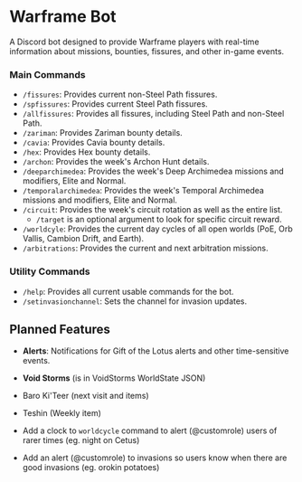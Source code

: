 # Warframe Bot

A Discord bot designed to provide Warframe players with real-time information about missions, bounties, fissures, and other in-game events.


### Main Commands

- `/fissures`: Provides current non-Steel Path fissures.
- `/spfissures`: Provides current Steel Path fissures.
- `/allfissures`: Provides all fissures, including Steel Path and non-Steel Path.
- `/zariman`: Provides Zariman bounty details.
- `/cavia`: Provides Cavia bounty details.
- `/hex`: Provides Hex bounty details.
- `/archon`: Provides the week's Archon Hunt details.
- `/deeparchimedea`: Provides the week's Deep Archimedea missions and modifiers, Elite and Normal.
- `/temporalarchimedea`: Provides the week's Temporal Archimedea missions and modifiers, Elite and Normal.
- `/circuit`: Provides the week's circuit rotation as well as the entire list.
   - `/target` is an optional argument to look for specific circuit reward.
- `/worldcyle`: Provides the current day cycles of all open worlds (PoE, Orb Vallis, Cambion Drift, and Earth).
- `/arbitrations`: Provides the current and next arbitration missions.

### Utility Commands

- `/help`: Provides all current usable commands for the bot.
- `/setinvasionchannel`: Sets the channel for invasion updates.

## Planned Features

- **Alerts**: Notifications for Gift of the Lotus alerts and other time-sensitive events.
- **Void Storms** (is in VoidStorms WorldState JSON)
- Baro Ki'Teer (next visit and items)
- Teshin (Weekly item)

- Add a clock to `worldcycle` command to alert (@customrole) users of rarer times (eg. night on Cetus)
- Add an alert (@customrole) to invasions so users know when there are good invasions (eg. orokin potatoes)